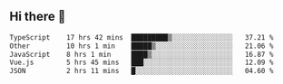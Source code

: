 ## Hi there 👋

<!--START_SECTION:waka-->

```txt
TypeScript    17 hrs 42 mins  █████████▒░░░░░░░░░░░░░░░   37.21 %
Other         10 hrs 1 min    █████▒░░░░░░░░░░░░░░░░░░░   21.06 %
JavaScript    8 hrs 1 min     ████▒░░░░░░░░░░░░░░░░░░░░   16.87 %
Vue.js        5 hrs 45 mins   ███░░░░░░░░░░░░░░░░░░░░░░   12.09 %
JSON          2 hrs 11 mins   █░░░░░░░░░░░░░░░░░░░░░░░░   04.60 %
```

<!--END_SECTION:waka-->
